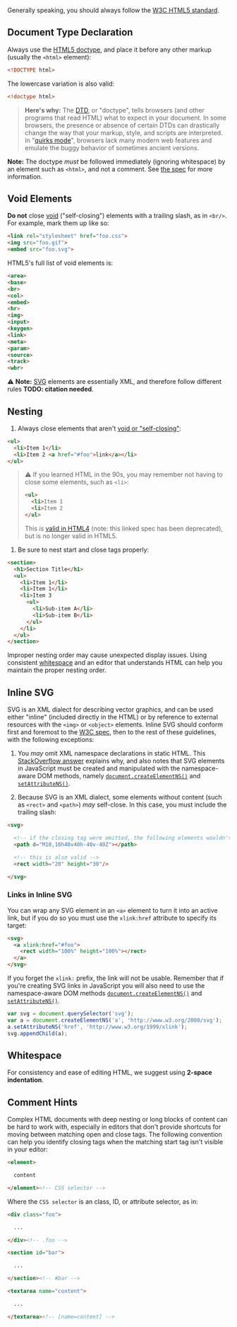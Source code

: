 Generally speaking, you should always follow the [W3C HTML5 standard].

## Document Type Declaration
Always use the [HTML5 doctype], and place it before any other markup
(usually the `<html>` element):

  ```html
  <!DOCTYPE html>
  ```

The lowercase variation is also valid:

  ```html
  <!doctype html>
  ```

> **Here's why:** The [DTD], or "doctype", tells browsers (and other
programs that read HTML) what to expect in your document. In some browsers,
the presence or absence of certain DTDs can drastically change the way that
your markup, style, and scripts are interpreted. In "[quirks mode]",
browsers lack many modern web features and emulate the buggy behavior of
sometimes ancient versions.

**Note:** The doctype _must_ be followed immediately (ignoring whitespace)
by an element such as `<html>`, and not a comment. See
[the spec](https://www.w3.org/TR/html51/syntax.html#optional-tags)
for more information.


## Void Elements
**Do not** close [void][void elements] ("self-closing") elements with a
trailing slash, as in `<br/>`. For example, mark them up like so:

  ```html
  <link rel="stylesheet" href="foo.css">
  <img src="foo.gif">
  <embed src="foo.svg">
  ```
  
  HTML5's full list of void elements is:

  ```html
  <area>
  <base>
  <br>
  <col>
  <embed>
  <hr>
  <img>
  <input>
  <keygen>
  <link>
  <meta>
  <param>
  <source>
  <track>
  <wbr>
  ```

:warning: **Note:** [SVG](#inline-svg) elements are essentially XML, and
therefore follow different rules **TODO: citation needed**.

## Nesting
1. Always close elements that aren't [void or "self-closing"](#void-elements):

  ```html
  <ul>
    <li>Item 1</li>
    <li>Item 2 <a href="#foo">link</a></li>
  </ul>
  ```

  > :warning: If you learned HTML in the 90s, you may remember not having to
  > close some elements, such as `<li>`:
  > 
  > ```html
  > <ul>
  >   <li>Item 1
  >   <li>Item 2
  > </ul>
  > ```
  > 
  > This _is_ [valid in HTML4](https://www.w3.org/TR/html-markup/li.html)
  > (note: this linked spec has been deprecated), but is no longer valid in HTML5.

1. Be sure to nest start and close tags properly:

  ```html
  <section>
    <h1>Section Title</h1>
    <ul>
      <li>Item 1</li>
      <li>Item 1</li>
      <li>Item 3
        <ul>
          <li>Sub-item A</li>
          <li>Sub-item B</li>
        </ul>
      </li>
    </ul>
  </section>
  ```

Improper nesting order may cause unexpected display issues. Using consistent
[whitespace](#whitespace) and an editor that understands HTML can help you
maintain the proper nesting order.


## Inline SVG
SVG is an XML dialect for describing vector graphics, and can be used either
"inline" (included directly in the HTML) or by reference to external resources
with the `<img>` or `<object>` elements. Inline SVG should conform first and
foremost to the [W3C spec](http://dev.w3.org/SVG/proposals/svg-html/svg-html-proposal.html),
then to the rest of these guidelines, with the following exceptions:

1. You *may* omit XML namespace declarations in static HTML. This
[StackOverflow answer](http://stackoverflow.com/a/23322429) explains why, and also
notes that SVG elements in JavaScript must be created and manipulated with the
namespace-aware DOM methods, namely [`document.createElementNS()`][createElementNS]
and [`setAttributeNS()`][setAttributeNS].

1. Because SVG is an XML dialect, some elements without content (such as `<rect>`
and `<path>`) *may* self-close. In this case, you must include the trailing slash:

  ```html
  <svg>

    <!-- if the closing tag were omitted, the following elements wouldn't render -->
    <path d="M10,10h40v40h-40v-40Z"></path>

    <!-- this is also valid -->
    <rect width="20" height="30"/>

  </svg>
  ```

### Links in Inline SVG
You can wrap any SVG element in an `<a>` element to turn it into an active link,
but if you do so you must use the `xlink:href` attribute to specify its target:

```html
<svg>
  <a xlink:href="#foo">
    <rect width="100%" height="100%"></rect>
  </a>
</svg>
```

If you forget the `xlink:` prefix, the link will not be usable. Remember that if
you're creating SVG links in JavaScript you will also need to use the namespace-aware
DOM methods [`document.createElementNS()`][createElementNS] and
[`setAttributeNS()`][setAttributeNS].

```js
var svg = document.querySelector('svg');
var a = document.createElementNS('a', 'http://www.w3.org/2000/svg');
a.setAttributeNS('href', 'http://www.w3.org/1999/xlink');
svg.appendChild(a);
``` 

## Whitespace
For consistency and ease of editing HTML, we suggest using **2-space indentation**.

## Comment Hints
Complex HTML documents with deep nesting or long blocks of content can be hard to
work with, especially in editors that don't provide shortcuts for moving between
matching open and close tags. The following convention can help you identify
closing tags when the matching start tag isn't visible in your editor:

```html
<element>

  content

</element><!-- CSS selector -->
```

Where the `CSS selector` is an class, ID, or attribute selector, as in:

```html
<div class="foo">

  ...

</div><!-- .foo -->

<section id="bar">

  ...

</section><!-- #bar -->

<textarea name="content">

  ...

</textarea><!-- [name=content] -->
```


[DTD]: https://en.wikipedia.org/wiki/Document_type_definition
[HTML5 doctype]: http://dev.w3.org/html5/html-author/#doctype-declaration
[XHTML]: https://en.wikipedia.org/wiki/XHTML
[doctype switching]: http://www.webdevout.net/doctype-switching
[quirks mode]: https://en.wikipedia.org/wiki/Quirks_mode
[W3C HTML5 standard]: https://www.w3.org/TR/html5/
[void elements]: https://www.w3.org/TR/html5/syntax.html#void-elements
[createElementNS]: https://developer.mozilla.org/en-US/docs/Web/API/Document/createElementNS
[setAttributeNS]: https://developer.mozilla.org/en-US/docs/Web/API/Element/setAttributeNS
